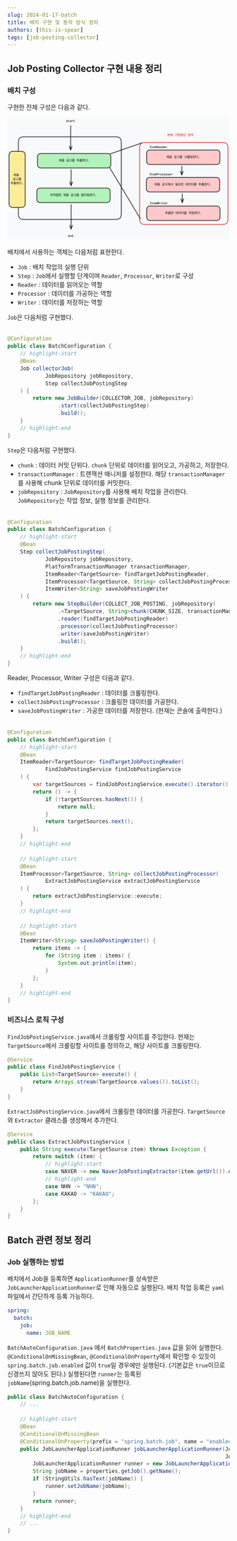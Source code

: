 ```yaml
---
slug: 2024-01-17-batch
title: 배치 구현 및 동작 방식 정리
authors: [this-is-spear]
tags: [job-posting-collector]
---
```



## Job Posting Collector 구현 내용 정리

### 배치 구성

구현한 전체 구성은 다음과 같다.

![배치 구성도](./img/2024-01-17-batch-01.png)

배치에서 사용하는 객체는 다음처럼 표현한다.

- `Job` : 배치 작업의 실행 단위
- `Step` : `Job`에서 실행할 단계이며 `Reader`, `Processor`, `Writer`로 구성
- `Reader` : 데이터를 읽어오는 역할
- `Processor` : 데이터를 가공하는 역할
- `Writer` : 데이터를 저장하는 역할

`Job`은 다음처럼 구현했다.

```java

@Configuration
public class BatchConfiguration {
    // highlight-start
    @Bean
    Job collectorJob(
            JobRepository jobRepository,
            Step collectJobPostingStep
    ) {
        return new JobBuilder(COLLECTOR_JOB, jobRepository)
                .start(collectJobPostingStep)
                .build();
    }
    // highlight-end
}
```

`Step`은 다음처럼 구현했다.

- `chunk` : 데이터 커밋 단위다. `chunk` 단위로 데이터를 읽어오고, 가공하고, 저장한다.
- `transactionManager` : 트랜잭션 매니저를 설정한다. 해당 `transactionManager`를 사용해 chunk 단위로 데이터를 커밋한다.
- `jobRepository` : `JobRepository`를 사용해 배치 작업을 관리한다. `JobRepository`는 작업 정보, 실행 정보를 관리한다.

```java

@Configuration
public class BatchConfiguration {
    // highlight-start
    @Bean
    Step collectJobPostingStep(
            JobRepository jobRepository,
            PlatformTransactionManager transactionManager,
            ItemReader<TargetSource> findTargetJobPostingReader,
            ItemProcessor<TargetSource, String> collectJobPostingProcessor,
            ItemWriter<String> saveJobPostingWriter
    ) {
        return new StepBuilder(COLLECT_JOB_POSTING, jobRepository)
                .<TargetSource, String>chunk(CHUNK_SIZE, transactionManager)
                .reader(findTargetJobPostingReader)
                .processor(collectJobPostingProcessor)
                .writer(saveJobPostingWriter)
                .build();
    }
    // highlight-end
}
```

Reader, Processor, Writer 구성은 다음과 같다.

- `findTargetJobPostingReader` : 데이터를 크롤링한다.
- `collectJobPostingProcessor` : 크롤링한 데이터를 가공한다.
- `saveJobPostingWriter` : 가공한 데이터를 저장한다. (현재는 콘솔에 출력한다.)

```java

@Configuration
public class BatchConfiguration {
    // highlight-start
    @Bean
    ItemReader<TargetSource> findTargetJobPostingReader(
            FindJobPostingService findJobPostingService
    ) {
        var targetSources = findJobPostingService.execute().iterator();
        return () -> {
            if (!targetSources.hasNext()) {
                return null;
            }
            return targetSources.next();
        };
    }
    // highlight-end

    // highlight-start
    @Bean
    ItemProcessor<TargetSource, String> collectJobPostingProcessor(
            ExtractJobPostingService extractJobPostingService
    ) {
        return extractJobPostingService::execute;
    }
    // highlight-end

    // highlight-start
    @Bean
    ItemWriter<String> saveJobPostingWriter() {
        return items -> {
            for (String item : items) {
                System.out.println(item);
            }
        };
    }
    // highlight-end
}
```

### 비즈니스 로직 구성

`FindJobPostingService.java`에서 크롤링할 사이트를 주입한다.
현재는 `TargetSource`에서 크롤링할 사이트를 정의하고, 해당 사이트를 크롤링한다.

```java
@Service
public class FindJobPostingService {
    public List<TargetSource> execute() {
        return Arrays.stream(TargetSource.values()).toList();
    }
}

```

`ExtractJobPostingService.java`에서 크롤링한 데이터를 가공한다.
`TargetSource`와 `Extractor` 클래스를 생성해서 추가한다.

```java
@Service
public class ExtractJobPostingService {
    public String execute(TargetSource item) throws Exception {
        return switch (item) {
            // highlight-start
            case NAVER -> new NaverJobPostingExtractor(item.getUrl()).extract();
            // highlight-end
            case NHN -> "NHN";
            case KAKAO -> "KAKAO";
        };
    }
}
```

## Batch 관련 정보 정리

### Job 실행하는 방법

배치에서 Job을 등록하면 `ApplicationRunner`를 상속받은 `JobLauncherApplicationRunner`로 인해 자동으로 실행된다.
배치 작업 등록은 `yaml` 파일에서 간단하게 등록 가능하다.

```yaml
spring:
  batch:
    job:
      name: JOB_NAME
```

`BatchAutoConfiguration.java` 에서 `BatchProperties.java` 값을 읽어 실행한다.
`@ConditionalOnMissingBean`, `@ConditionalOnProperty`에서 확인할 수 있듯이 `spring.batch.job.enabled` 값이 `true`일 경우에만 실행된다. (기본값은 `true`이므로 신경쓰지 않아도 된다.)
실행된다면 `runner`는 등록된 `jobName`(spring.batch.job.name)을 실행한다.

```java
public class BatchAutoConfiguration {
    // ...

    // highlight-start
    @Bean
    @ConditionalOnMissingBean
    @ConditionalOnProperty(prefix = "spring.batch.job", name = "enabled", havingValue = "true", matchIfMissing = true)
    public JobLauncherApplicationRunner jobLauncherApplicationRunner(JobLauncher jobLauncher, JobExplorer jobExplorer,
                                                                     JobRepository jobRepository, BatchProperties properties) {
        JobLauncherApplicationRunner runner = new JobLauncherApplicationRunner(jobLauncher, jobExplorer, jobRepository);
        String jobName = properties.getJob().getName();
        if (StringUtils.hasText(jobName)) {
            runner.setJobName(jobName);
        }
        return runner;
    }
    // highlight-end
    // ...
}
```





